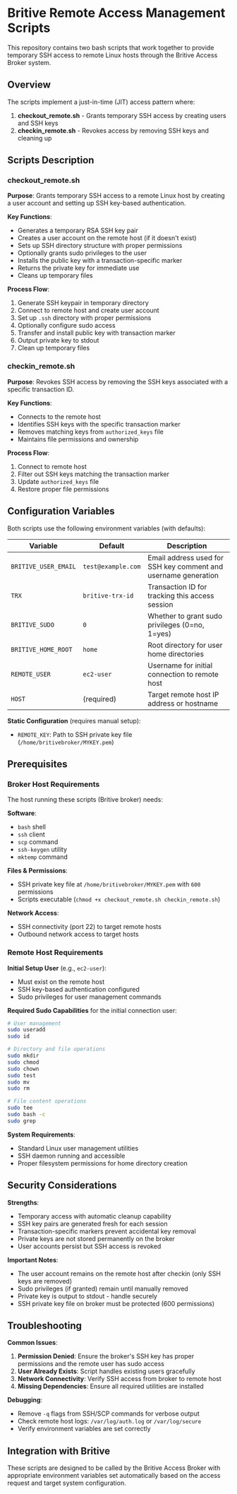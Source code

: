 # Britive Remote Access Management Scripts

This repository contains two bash scripts that work together to provide temporary SSH access to remote Linux hosts through the Britive Access Broker system.

## Overview

The scripts implement a just-in-time (JIT) access pattern where:

1. **checkout_remote.sh** - Grants temporary SSH access by creating users and SSH keys
2. **checkin_remote.sh** - Revokes access by removing SSH keys and cleaning up

## Scripts Description

### checkout_remote.sh

**Purpose**: Grants temporary SSH access to a remote Linux host by creating a user account and setting up SSH key-based authentication.

**Key Functions**:

- Generates a temporary RSA SSH key pair
- Creates a user account on the remote host (if it doesn't exist)
- Sets up SSH directory structure with proper permissions
- Optionally grants sudo privileges to the user
- Installs the public key with a transaction-specific marker
- Returns the private key for immediate use
- Cleans up temporary files

**Process Flow**:

1. Generate SSH keypair in temporary directory
2. Connect to remote host and create user account
3. Set up `.ssh` directory with proper permissions
4. Optionally configure sudo access
5. Transfer and install public key with transaction marker
6. Output private key to stdout
7. Clean up temporary files

### checkin_remote.sh

**Purpose**: Revokes SSH access by removing the SSH keys associated with a specific transaction ID.

**Key Functions**:

- Connects to the remote host
- Identifies SSH keys with the specific transaction marker
- Removes matching keys from `authorized_keys` file
- Maintains file permissions and ownership

**Process Flow**:

1. Connect to remote host
2. Filter out SSH keys matching the transaction marker
3. Update `authorized_keys` file
4. Restore proper file permissions

## Configuration Variables

Both scripts use the following environment variables (with defaults):

| Variable | Default | Description |
|----------|---------|-------------|
| `BRITIVE_USER_EMAIL` | `test@example.com` | Email address used for SSH key comment and username generation |
| `TRX` | `britive-trx-id` | Transaction ID for tracking this access session |
| `BRITIVE_SUDO` | `0` | Whether to grant sudo privileges (0=no, 1=yes) |
| `BRITIVE_HOME_ROOT` | `home` | Root directory for user home directories |
| `REMOTE_USER` | `ec2-user` | Username for initial connection to remote host |
| `HOST` | (required) | Target remote host IP address or hostname |

**Static Configuration** (requires manual setup):
- `REMOTE_KEY`: Path to SSH private key file (`/home/britivebroker/MYKEY.pem`)

## Prerequisites

### Broker Host Requirements

The host running these scripts (Britive broker) needs:

**Software**:
- `bash` shell
- `ssh` client
- `scp` command
- `ssh-keygen` utility
- `mktemp` command

**Files & Permissions**:

- SSH private key file at `/home/britivebroker/MYKEY.pem` with `600` permissions
- Scripts executable (`chmod +x checkout_remote.sh checkin_remote.sh`)

**Network Access**:

- SSH connectivity (port 22) to target remote hosts
- Outbound network access to target hosts

### Remote Host Requirements

**Initial Setup User** (e.g., `ec2-user`):

- Must exist on the remote host
- SSH key-based authentication configured
- Sudo privileges for user management commands

**Required Sudo Capabilities** for the initial connection user:
```bash
# User management
sudo useradd
sudo id

# Directory and file operations
sudo mkdir
sudo chmod
sudo chown
sudo test
sudo mv
sudo rm

# File content operations
sudo tee
sudo bash -c
sudo grep
```

**System Requirements**:

- Standard Linux user management utilities
- SSH daemon running and accessible
- Proper filesystem permissions for home directory creation


## Security Considerations

**Strengths**:

- Temporary access with automatic cleanup capability
- SSH key pairs are generated fresh for each session
- Transaction-specific markers prevent accidental key removal
- Private keys are not stored permanently on the broker
- User accounts persist but SSH access is revoked

**Important Notes**:

- The user account remains on the remote host after checkin (only SSH keys are removed)
- Sudo privileges (if granted) remain until manually removed
- Private key is output to stdout - handle securely
- SSH private key file on broker must be protected (600 permissions)

## Troubleshooting

**Common Issues**:

1. **Permission Denied**: Ensure the broker's SSH key has proper permissions and the remote user has sudo access
2. **User Already Exists**: Script handles existing users gracefully
3. **Network Connectivity**: Verify SSH access from broker to remote host
4. **Missing Dependencies**: Ensure all required utilities are installed

**Debugging**:

- Remove `-q` flags from SSH/SCP commands for verbose output
- Check remote host logs: `/var/log/auth.log` or `/var/log/secure`
- Verify environment variables are set correctly

## Integration with Britive

These scripts are designed to be called by the Britive Access Broker with appropriate environment variables set automatically based on the access request and target system configuration.
